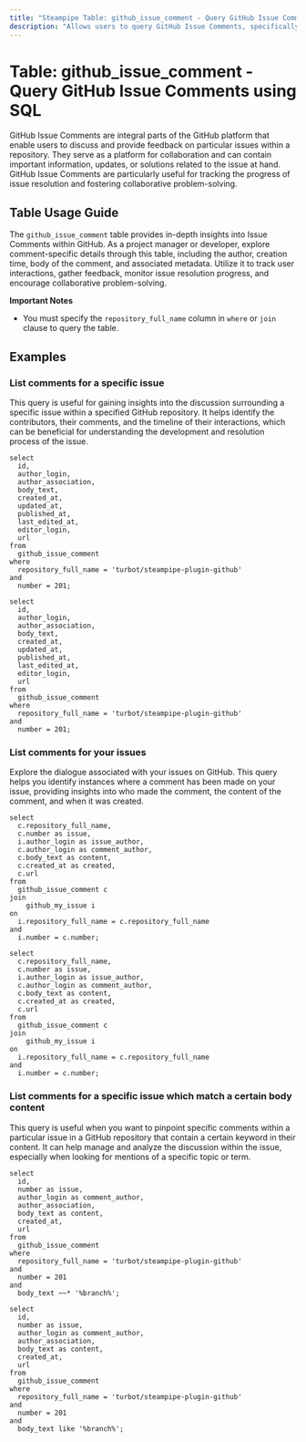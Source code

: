 ```yaml
---
title: "Steampipe Table: github_issue_comment - Query GitHub Issue Comments using SQL"
description: "Allows users to query GitHub Issue Comments, specifically the details of comments made on issues across all repositories, providing insights into user interactions and feedback."
---
```


# Table: github_issue_comment - Query GitHub Issue Comments using SQL

GitHub Issue Comments are integral parts of the GitHub platform that enable users to discuss and provide feedback on particular issues within a repository. They serve as a platform for collaboration and can contain important information, updates, or solutions related to the issue at hand. GitHub Issue Comments are particularly useful for tracking the progress of issue resolution and fostering collaborative problem-solving.

## Table Usage Guide

The `github_issue_comment` table provides in-depth insights into Issue Comments within GitHub. As a project manager or developer, explore comment-specific details through this table, including the author, creation time, body of the comment, and associated metadata. Utilize it to track user interactions, gather feedback, monitor issue resolution progress, and encourage collaborative problem-solving.

**Important Notes**
- You must specify the `repository_full_name` column in `where` or `join` clause to query the table.

## Examples

### List comments for a specific issue
This query is useful for gaining insights into the discussion surrounding a specific issue within a specified GitHub repository. It helps identify the contributors, their comments, and the timeline of their interactions, which can be beneficial for understanding the development and resolution process of the issue.

```sql+postgres
select
  id,
  author_login,
  author_association,
  body_text,
  created_at,
  updated_at,
  published_at,
  last_edited_at,
  editor_login,
  url
from
  github_issue_comment
where
  repository_full_name = 'turbot/steampipe-plugin-github'
and
  number = 201;
```

```sql+sqlite
select
  id,
  author_login,
  author_association,
  body_text,
  created_at,
  updated_at,
  published_at,
  last_edited_at,
  editor_login,
  url
from
  github_issue_comment
where
  repository_full_name = 'turbot/steampipe-plugin-github'
and
  number = 201;
```

### List comments for your issues
Explore the dialogue associated with your issues on GitHub. This query helps you identify instances where a comment has been made on your issue, providing insights into who made the comment, the content of the comment, and when it was created.

```sql+postgres
select
  c.repository_full_name,
  c.number as issue,
  i.author_login as issue_author,
  c.author_login as comment_author,
  c.body_text as content,
  c.created_at as created,
  c.url
from 
  github_issue_comment c
join 
    github_my_issue i
on 
  i.repository_full_name = c.repository_full_name
and 
  i.number = c.number;
```

```sql+sqlite
select
  c.repository_full_name,
  c.number as issue,
  i.author_login as issue_author,
  c.author_login as comment_author,
  c.body_text as content,
  c.created_at as created,
  c.url
from 
  github_issue_comment c
join 
    github_my_issue i
on 
  i.repository_full_name = c.repository_full_name
and 
  i.number = c.number;
```

### List comments for a specific issue which match a certain body content
This query is useful when you want to pinpoint specific comments within a particular issue in a GitHub repository that contain a certain keyword in their content. It can help manage and analyze the discussion within the issue, especially when looking for mentions of a specific topic or term.

```sql+postgres
select
  id,
  number as issue,
  author_login as comment_author,
  author_association,
  body_text as content,
  created_at,
  url
from
  github_issue_comment
where
  repository_full_name = 'turbot/steampipe-plugin-github'
and
  number = 201
and
  body_text ~~* '%branch%';
```

```sql+sqlite
select
  id,
  number as issue,
  author_login as comment_author,
  author_association,
  body_text as content,
  created_at,
  url
from
  github_issue_comment
where
  repository_full_name = 'turbot/steampipe-plugin-github'
and
  number = 201
and
  body_text like '%branch%';
```